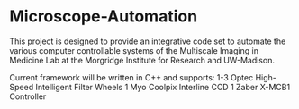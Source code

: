 # Microscope-Automation

This project is designed to provide an integrative code set to automate the various computer controllable systems of the Multiscale Imaging in Medicine Lab at the Morgridge Institute for Research and UW-Madison.

Current framework will be written in C++ and supports: 
1-3 Optec High-Speed Intelligent Filter Wheels 
1 Myo Coolpix Interline CCD 
1 Zaber X-MCB1 Controller
